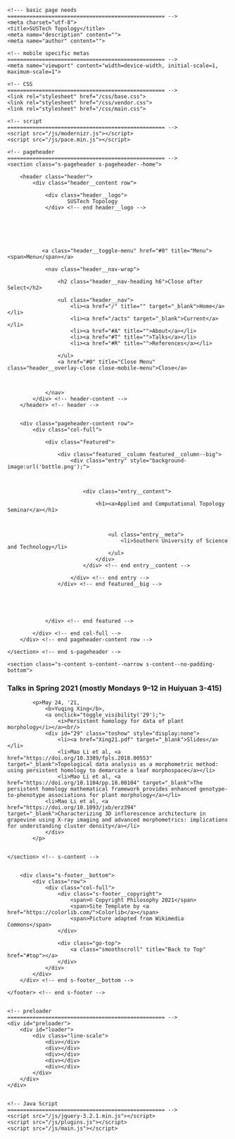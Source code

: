 <!DOCTYPE html>
<html class="no-js" lang="en">
<head>

    <!--- basic page needs
    ================================================== -->
    <meta charset="utf-8">
    <title>SUSTech Topology</title>
    <meta name="description" content="">
    <meta name="author" content="">

    <!-- mobile specific metas
    ================================================== -->
    <meta name="viewport" content="width=device-width, initial-scale=1, maximum-scale=1">

    <!-- CSS
    ================================================== -->
    <link rel="stylesheet" href="/css/base.css">
    <link rel="stylesheet" href="/css/vendor.css">
    <link rel="stylesheet" href="/css/main.css">

    <!-- script
    ================================================== -->
    <script src="/js/modernizr.js"></script>
    <script src="/js/pace.min.js"></script>
<script type="text/javascript">
<!--
    function toggle_visibility(id) {
       var e = document.getElementById(id);
       if(e.style.display == 'block')
          e.style.display = 'none';
       else
          e.style.display = 'block';
    }
//-->
</script>


<body id="top">

    <!-- pageheader
    ================================================== -->
    <section class="s-pageheader s-pageheader--home">

        <header class="header">
            <div class="header__content row">

                <div class="header__logo">
                       SUSTech Topology 
                </div> <!-- end header__logo -->

           

         


               <a class="header__toggle-menu" href="#0" title="Menu"><span>Menu</span></a>

                <nav class="header__nav-wrap">
 
                    <h2 class="header__nav-heading h6">Close after Select</h2>

                    <ul class="header__nav">
                        <li><a href="/" title="" target="_blank">Home</a></li>
                        <li><a href="/acts" target="_blank">Current</a></li>
                        <li><a href="#A" title="">About</a></li>
                        <li><a href="#T" title="">Talks</a></li>
                        <li><a href="#R" title="">References</a></li>
    
                    </ul> 
                    <a href="#0" title="Close Menu" class="header__overlay-close close-mobile-menu">Close</a>

                            
                    
                </nav>  
            </div> <!-- header-content -->
        </header> <!-- header -->


        <div class="pageheader-content row">
            <div class="col-full">

                <div class="featured">

                    <div class="featured__column featured__column--big">
                        <div class="entry" style="background-image:url('bottle.png');">
                            


                            <div class="entry__content">

                                <h1><a>Applied and Computational Topology Seminar</a></h1>

               

                                    <ul class="entry__meta">
                                        <li>Southern University of Science and Technology</li>
                                    </ul>
                                </div>
                            </div> <!-- end entry__content -->
                            
                        </div> <!-- end entry -->
                    </div> <!-- end featured__big -->




                 
                </div> <!-- end featured -->

            </div> <!-- end col-full -->
        </div> <!-- end pageheader-content row -->

    </section> <!-- end s-pageheader -->



 <!-- s-content
    ================================================== -->
    <section class="s-content s-content--narrow s-content--no-padding-bottom">

<article class="row format-standard">

<h3><a id="T"></a>Talks in Spring 2021 (mostly Mondays 9&ndash;12 in Huiyuan 3-415)</h3>

            <p>May 24, '21, 
                <b>Yuqing Xing</b>, 
                <a onclick="toggle_visibility('29');">
                    <i>Persistent homology for data of plant morphology</i></a><br/>
                <div id="29" class="toshow" style="display:none">
                    <li><a href="Xing21.pdf" target="_blank">Slides</a></li>
                    <li>Mao Li et al, <a href="https://doi.org/10.3389/fpls.2018.00553" target="_blank">Topological data analysis as a morphometric method: using persistent homology to demarcate a leaf morphospace</a></li>
                    <li>Mao Li et al, <a href="https://doi.org/10.1104/pp.18.00104" target="_blank">The persistent homology mathematical framework provides enhanced genotype-to-phenotype associations for plant morphology</a></li>     
                <li>Mao Li et al, <a href="https://doi.org/10.1093/jxb/erz394" target="_blank">Characterizing 3D inflorescence architecture in grapevine using X-ray imaging and advanced morphometrics: implications for understanding cluster density</a></li>     
                </div>
            </p>


    </section> <!-- s-content -->


        <div class="s-footer__bottom">
            <div class="row">
                <div class="col-full">
                    <div class="s-footer__copyright">
                        <span>© Copyright Philosophy 2021</span> 
                        <span>Site Template by <a href="https://colorlib.com/">Colorlib</a></span>
                        <span>Picture adapted from Wikimedia Commons</span>
                    </div>

                    <div class="go-top">
                        <a class="smoothscroll" title="Back to Top" href="#top"></a>
                    </div>
                </div>
            </div>
        </div> <!-- end s-footer__bottom -->

    </footer> <!-- end s-footer -->


    <!-- preloader
    ================================================== -->
    <div id="preloader">
        <div id="loader">
            <div class="line-scale">
                <div></div>
                <div></div>
                <div></div>
                <div></div>
                <div></div>
            </div>
        </div>
    </div>


    <!-- Java Script
    ================================================== -->
    <script src="/js/jquery-3.2.1.min.js"></script>
    <script src="/js/plugins.js"></script>
    <script src="/js/main.js"></script>

</body>

</html>
